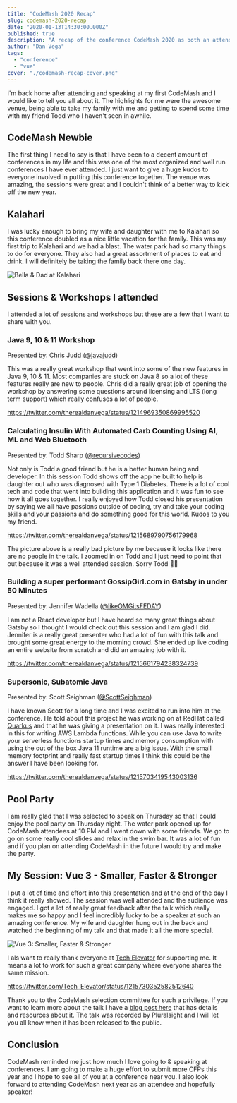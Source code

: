 ```yaml
---
title: "CodeMash 2020 Recap"
slug: codemash-2020-recap
date: "2020-01-13T14:30:00.000Z"
published: true
description: "A recap of the conference CodeMash 2020 as both an attendee and a speaker."
author: "Dan Vega"
tags:
  - "conference"
  - "vue"
cover: "./codemash-recap-cover.png"
---
```


I'm back home after attending and speaking at my first CodeMash and I would like to tell you all about it. The highlights for me were the awesome venue, being able to take my family with me and getting to spend some time with my friend Todd who I haven't seen in awhile.

## CodeMash Newbie

The first thing I need to say is that I have been to a decent amount of conferences in my life and this was one of the most organized and well run conferences I have ever attended. I just want to give a huge kudos to everyone involved in putting this conference together. The venue was amazing, the sessions were great and I couldn't think of a better way to kick off the new year.

## Kalahari

I was lucky enough to bring my wife and daughter with me to Kalahari so this conference doubled as a nice little vacation for the family. This was my first trip to Kalahari and we had a blast. The water park had so many things to do for everyone. They also had a great assortment of places to eat and drink. I will definitely be taking the family back there one day.

![Bella & Dad at Kalahari](/images/blog/2020/01/13/bella_codemash.jpg)

## Sessions & Workshops I attended

I attended a lot of sessions and workshops but these are a few that I want to share with you.

### Java 9, 10 & 11 Workshop

Presented by: Chris Judd ([@javajudd](https://twitter.com/javajudd))

This was a really great workshop that went into some of the new features in Java 9, 10 & 11. Most companies are stuck on Java 8 so a lot of these features really are new to people. Chris did a really great job of opening the workshop by answering some questions around licensing and LTS (long term support) which really confuses a lot of people.

https://twitter.com/therealdanvega/status/1214969350869995520

### Calculating Insulin With Automated Carb Counting Using AI, ML and Web Bluetooth

Presented by: Todd Sharp ([@recursivecodes](https://twitter.com/recursivecodes))

Not only is Todd a good friend but he is a better human being and developer. In this session Todd shows off the app he built to help is daughter out who was diagnosed with Type 1 Diabetes. There is a lot of cool tech and code that went into building this application and it was fun to see how it all goes together. I really enjoyed how Todd closed his presentation by saying we all have passions outside of coding, try and take your coding skills and your passions and do something good for this world. Kudos to you my friend.

https://twitter.com/therealdanvega/status/1215689790756179968

The picture above is a really bad picture by me because it looks like there are no people in the talk. I zoomed in on Todd and I just need to point that out because it was a well attended session. Sorry Todd 🤦‍♂️

### Building a super performant GossipGirl.com in Gatsby in under 50 Minutes

Presented by: Jennifer Wadella ([@likeOMGitsFEDAY](https://twitter.com/likeOMGitsFEDAY))

I am not a React developer but I have heard so many great things about Gatsby so I thought I would check out this session and I am glad I did. Jennifer is a really great presenter who had a lot of fun with this talk and brought some great energy to the morning crowd. She ended up live coding an entire website from scratch and did an amazing job with it.

https://twitter.com/therealdanvega/status/1215661794238324739

### Supersonic, Subatomic Java

Presented by: Scott Seighman ([@ScottSeighman](https://twitter.com/ScottSeighman))

I have known Scott for a long time and I was excited to run into him at the conference. He told about this project he was working on at RedHat called [Quarkus](https://quarkus.io/) and that he was giving a presentation on it. I was really interested in this for writing AWS Lambda functions. While you can use Java to write your serverless functions startup times and memory consumption with using the out of the box Java 11 runtime are a big issue. With the small memory footprint and really fast startup times I think this could be the answer I have been looking for.

https://twitter.com/therealdanvega/status/1215703419543003136

## Pool Party

I am really glad that I was selected to speak on Thursday so that I could enjoy the pool party on Thursday night. The water park opened up for CodeMash attendees at 10 PM and I went down with some friends. We go to go on some really cool slides and relax in the swim bar. It was a lot of fun and if you plan on attending CodeMash in the future I would try and make the party.

## My Session: Vue 3 - Smaller, Faster & Stronger

I put a lot of time and effort into this presentation and at the end of the day I think it really showed. The session was well attended and the audience was engaged. I got a lot of really great feedback after the talk which really makes me so happy and I feel incredibly lucky to be a speaker at such an amazing conference. My wife and daughter hung out in the back and watched the beginning of my talk and that made it all the more special.

![Vue 3: Smaller, Faster & Stronger](/images/blog/2020/01/13/danvega_vue3_session.jpg)

I als want to really thank everyone at [Tech Elevator](https://www.techelevator.com) for supporting me. It means a lot to work for such a great company where everyone shares the same mission.

https://twitter.com/Tech_Elevator/status/1215730352582512640

Thank you to the CodeMash selection committee for such a privilege. If you want to learn more about the talk I have a [blog post here](https://www.danvega.dev/blog/2020/01/09/codemash-2020/) that has details and resources about it. The talk was recorded by Pluralsight and I will let you all know when it has been released to the public.

## Conclusion

CodeMash reminded me just how much I love going to & speaking at conferences. I am going to make a huge effort to submit more CFPs this year and I hope to see all of you at a conference near you. I also look forward to attending CodeMash next year as an attendee and hopefully speaker!
